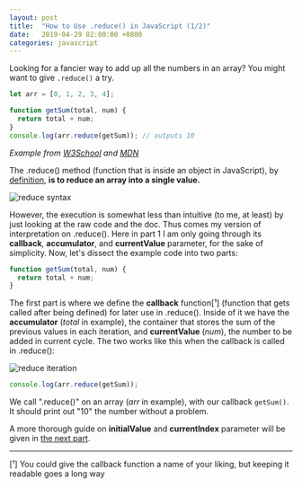 ```yaml
---
layout: post
title:  "How to Use .reduce() in JavaScript (1/2)"
date:   2019-04-29 02:00:00 +0800
categories: javascript
---
```

Looking for a fancier way to add up all the numbers in an array? You might want to give `.reduce()` a try.

```js
let arr = [0, 1, 2, 3, 4];

function getSum(total, num) {
  return total + num;
}
console.log(arr.reduce(getSum)); // outputs 10
```
_Example from [W3School](https://www.w3schools.com/jsref/jsref_reduce.asp) and [MDN](https://developer.mozilla.org/en-US/docs/Web/JavaScript/Reference/Global_Objects/Array/reduce)_

The .reduce() method (function that is inside an object in JavaScript), by [definition](https://www.w3schools.com/jsref/jsref_reduce.asp), **is to reduce an array into a single value.**

![reduce syntax](https://cdn-images-1.medium.com/max/1600/1*Qp2vpa8B5ZHE0c7SzeFCEw.png)

However, the execution is somewhat less than intuitive (to me, at least) by just looking at the raw code and the doc. Thus comes my version of interpretation on .reduce(). Here in part 1 I am only going through its **callback**, **accumulator**, and **currentValue** parameter, for the sake of simplicity.
Now, let's dissect the example code into two parts:

```js
function getSum(total, num) {
  return total + num;
}
```

The first part is where we define the **callback** function[¹] (function that gets called after being defined) for later use in .reduce(). Inside of it we have the **accumulator** (_total_ in example), the container that stores the sum of the previous values in each iteration, and **currentValue** (_num_), the number to be added in current cycle. The two works like this when the callback is called in .reduce():

![reduce iteration](https://cdn-images-1.medium.com/max/1600/1*IwHgR52uh9tuJsOxVME2rA.png)

```js
console.log(arr.reduce(getSum));
```

We call ".reduce()" on an array (_arr_ in example), with our callback `getSum()`. It should print out "10" the number without a problem.

A more thorough guide on **initialValue** and **currentIndex** parameter will be given in [the next part](#).

---

[¹] You could give the callback function a name of your liking, but keeping it readable goes a long way
